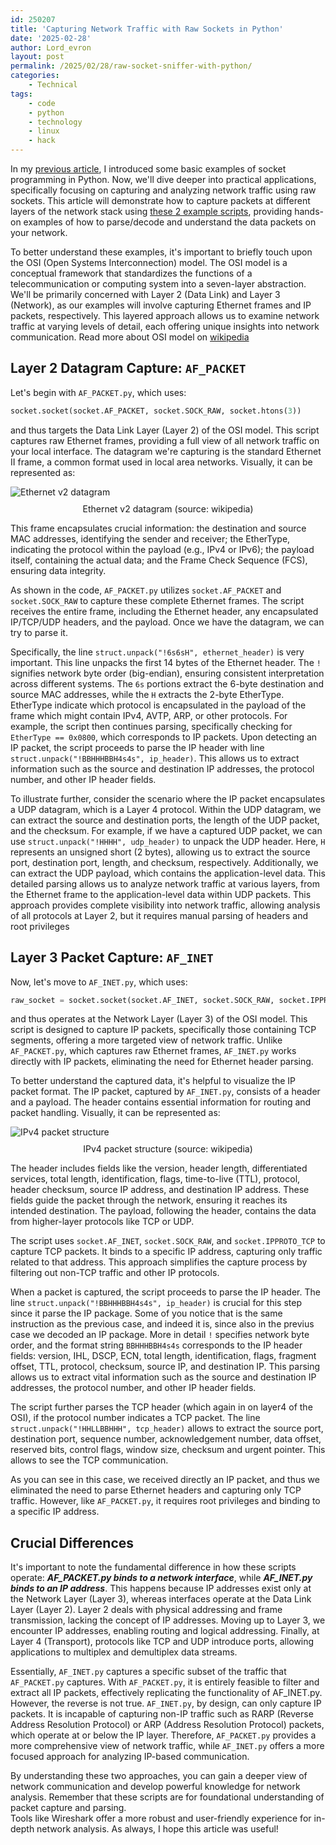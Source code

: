 ```yaml
---
id: 250207
title: 'Capturing Network Traffic with Raw Sockets in Python'
date: '2025-02-28'
author: Lord_evron
layout: post
permalink: /2025/02/28/raw-socket-sniffer-with-python/
categories:
    - Technical
tags:
    - code
    - python
    - technology
    - linux
    - hack
---
```


In my [previous article](/2021/05/27/socket-families/), I introduced some basic examples of socket programming in Python. Now, we'll dive deeper into practical applications, specifically focusing on capturing and analyzing network traffic using raw sockets. 
This article will demonstrate how to capture packets at different layers of the network stack using [these 2 example scripts](https://github.com/LordEvron/PythonRawSocketSniffers), providing hands-on examples of how to parse/decode and understand the data packets on your network. 


To better understand these examples, it's important to briefly touch upon the OSI (Open Systems Interconnection) model. 
The OSI model is a conceptual framework that standardizes the functions of a telecommunication or computing system into a seven-layer abstraction. 
We'll be primarily concerned with Layer 2 (Data Link) and Layer 3 (Network), as our examples will involve capturing Ethernet frames and IP packets, respectively. This layered approach allows us to examine network traffic at varying levels of detail, each offering unique insights into network communication. Read more about OSI model on  [wikipedia](https://en.wikipedia.org/wiki/OSI_model)

## Layer 2 Datagram Capture: `AF_PACKET`

Let's begin with `AF_PACKET.py`, which uses:
```python
socket.socket(socket.AF_PACKET, socket.SOCK_RAW, socket.htons(3))
```

and thus targets the Data Link Layer (Layer 2) of the OSI model. 
This script captures raw Ethernet frames, providing a full view of all network traffic on your local interface. 
The datagram we're capturing is the standard Ethernet II frame, a common format used in local area networks. Visually, it can be represented as:

<div class="image-container">
  <img src="{{ site.baseurl }}/assets/images/2025/Ethernet_Type_II_Frame_format.svg.png" 
       alt="Ethernet v2 datagram" 
       class="img-responsive" 
       style="display: block; margin: 0 auto">
  <figcaption class="caption" 
              style="display: block; text-align: center; margin-top: 10px;">
    Ethernet v2 datagram (source: wikipedia)
  </figcaption>
</div>

This frame encapsulates crucial information: the destination and source MAC addresses, identifying the sender and receiver; the EtherType, indicating the protocol within the payload (e.g., IPv4 or IPv6); the payload itself, containing the actual data; and the Frame Check Sequence (FCS), ensuring data integrity.

As shown in the code, `AF_PACKET.py` utilizes `socket.AF_PACKET` and `socket.SOCK_RAW` to capture these complete Ethernet frames. The script receives the entire frame, including the Ethernet header, any encapsulated IP/TCP/UDP headers, and the payload. Once we have the datagram, we can try to parse it. 


Specifically, the line `struct.unpack("!6s6sH", ethernet_header)` is very important. This line unpacks the first 14 bytes of the Ethernet header. 
The `!` signifies network byte order (big-endian), ensuring consistent interpretation across different systems. 
The `6s` portions extract the 6-byte destination and source MAC addresses, while the `H` extracts the 2-byte EtherType.
EtherType indicate which protocol is encapsulated in the payload of the frame which might contain IPv4, AVTP, ARP, or other protocols. 
For example, the script then continues parsing, specifically checking for `EtherType == 0x0800`, which corresponds to IP packets. 
Upon detecting an IP packet, the script proceeds to parse the IP header with line `struct.unpack("!BBHHHBBH4s4s", ip_header)`. 
This allows us to extract information such as the source and destination IP addresses, the protocol number, and other IP header fields.

To illustrate further, consider the scenario where the IP packet encapsulates a UDP datagram, which is a Layer 4 protocol. Within the UDP datagram, we can extract the source and destination ports, the length of the UDP packet, and the checksum. 
For example, if we have a captured UDP packet, we can use `struct.unpack("!HHHH", udp_header)` to unpack the UDP header. 
Here, `H` represents an unsigned short (2 bytes), allowing us to extract the source port, destination port, length, and checksum, respectively. 
Additionally, we can extract the UDP payload, which contains the application-level data. 
This detailed parsing allows us to analyze network traffic at various layers, from the Ethernet frame to the application-level data within UDP packets. 
This approach provides complete visibility into network traffic, allowing analysis of all protocols at Layer 2, but it requires manual parsing of headers and root privileges


## Layer 3 Packet Capture: `AF_INET`

Now, let's move to `AF_INET.py`, which uses: 
```python
raw_socket = socket.socket(socket.AF_INET, socket.SOCK_RAW, socket.IPPROTO_TCP)
```

and thus operates at the Network Layer (Layer 3) of the OSI model. 
This script is designed to capture IP packets, specifically those containing TCP segments, offering a more targeted view of network traffic. 
Unlike `AF_PACKET.py`, which captures raw Ethernet frames, `AF_INET.py` works directly with IP packets, eliminating the need for Ethernet header parsing.

To better understand the captured data, it's helpful to visualize the IP packet format. The IP packet, captured by `AF_INET.py`, consists of a header and a payload. The header contains essential information for routing and packet handling. Visually, it can be represented as:

<div class="image-container">
  <img src="{{ site.baseurl }}/assets/images/2025/ipv4-packet.png" 
       alt="IPv4 packet structure" 
       class="img-responsive" 
       style="display: block; margin: 0 auto;;max-height: 300px">
  <figcaption class="caption" 
              style="display: block; text-align: center; margin-top: 10px;">
    IPv4 packet structure (source: wikipedia)
  </figcaption>
</div>

The header includes fields like the version, header length, differentiated services, total length, identification, flags, time-to-live (TTL), protocol, header checksum, source IP address, and destination IP address. These fields guide the packet through the network, ensuring it reaches its intended destination. The payload, following the header, contains the data from higher-layer protocols like TCP or UDP.

The script uses `socket.AF_INET`, `socket.SOCK_RAW`, and `socket.IPPROTO_TCP` to capture TCP packets. It binds to a specific IP address, capturing only traffic related to that address. This approach simplifies the capture process by filtering out non-TCP traffic and other IP protocols.

When a packet is captured, the script proceeds to parse the IP header. The line `struct.unpack("!BBHHHBBH4s4s", ip_header)` is crucial for this step since it parse the IP package. Some of you notice that is the same instruction as the previous case, and indeed it is, since also in the previus case we decoded an IP package. More in detail  `!` specifies network byte order, and the format string `BBHHHBBH4s4s` corresponds to the IP header fields: version, IHL, DSCP, ECN, total length, identification, flags, fragment offset, TTL, protocol, checksum, source IP, and destination IP. This parsing allows us to extract vital information such as the source and destination IP addresses, the protocol number, and other IP header fields.

The script further parses the TCP header (which again in on layer4 of the OSI), if the protocol number indicates a TCP packet. The line `struct.unpack("!HHLLBBHHH", tcp_header)` allows to extract the source port, destination port, sequence number, acknowledgement number, data offset, reserved bits, control flags, window size, checksum and urgent pointer. This allows to see the TCP communication.

As you can see in this case, we received directly an IP packet, and thus we eliminated the need to parse Ethernet headers and capturing only TCP traffic. However, like `AF_PACKET.py`, it requires root privileges and binding to a specific IP address.

## Crucial Differences
It's important to note the fundamental difference in how these scripts operate: ***AF_PACKET.py binds to a network interface***, 
while ***AF_INET.py binds to an IP address***. This happens because IP addresses exist only at the Network Layer (Layer 3),
whereas interfaces operate at the Data Link Layer (Layer 2). 
Layer 2 deals with physical addressing and frame transmission, lacking the concept of IP addresses. Moving up to Layer 3, we encounter IP addresses, 
enabling routing and logical addressing. 
Finally, at Layer 4 (Transport), protocols like TCP and UDP introduce ports, allowing applications to multiplex and demultiplex data streams.

Essentially, `AF_INET.py` captures a specific subset of the traffic that `AF_PACKET.py` captures. With `AF_PACKET.py`, it is entirely feasible to filter and extract all IP packets, effectively replicating the functionality of AF_INET.py. 
However, the reverse is not true. `AF_INET.py`, by design, can only capture IP packets. It is incapable of capturing non-IP traffic 
such as RARP (Reverse Address Resolution Protocol) or ARP (Address Resolution Protocol) packets, which operate at or below the IP layer. 
Therefore, `AF_PACKET.py` provides a more comprehensive view of network traffic, while `AF_INET.py` offers a more focused approach for analyzing IP-based communication.



By understanding these two approaches, you can gain a deeper view of network communication and develop powerful knowledge for network analysis.
Remember that these scripts are for foundational understanding of packet capture and parsing.  
Tools like Wireshark offer a more robust and user-friendly experience for in-depth network analysis.
As always, I hope this article was useful!

